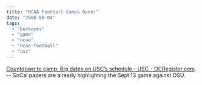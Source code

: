 ```yaml
---
title: "NCAA Football Camps Open!"
date: "2008-08-04"
tags: 
  - "buckeyes"
  - "game"
  - "ncaa"
  - "ncaa-football"
  - "usc"
---
```


[Countdown to camp: Big dates on USC’s schedule - USC - OCRegister.com](http://usc.freedomblogging.com/2008/08/04/countdown-to-camp-big-dates-on-uscs-schedule/). -- SoCal papers are already highlighting the Sept 13 game against OSU.
